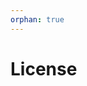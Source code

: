 ```yaml
---
orphan: true
---
```


# License

```{include} ../LICENSE

```
                                                                                                        